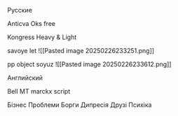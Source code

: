 Русские

Anticva
Oks free

Kongress Heavy & Light 

savoye let
![[Pasted image 20250226233251.png]]


pp object
soyuz
![[Pasted image 20250226233612.png]]





Английский

Bell MT
marckx script

Бізнес Проблеми Борги Дипресія Друзі Психіка